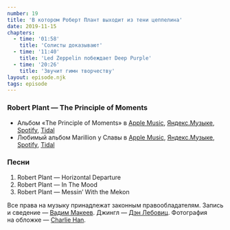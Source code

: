 ```yaml
---
number: 19
title: 'В котором Роберт Плант выходит из тени цеппелина'
date: 2019-11-15
chapters:
  - time: '01:58'
    title: 'Солисты доказывают'
  - time: '11:40'
    title: 'Led Zeppelin побеждает Deep Purple'
  - time: '20:26'
    title: 'Звучит гимн творчеству'
layout: episode.njk
tags: episode
---
```


### Robert Plant — The Principle of Moments

- Альбом «The Principle of Moments» в
  [Apple Music](https://music.apple.com/album/254162739),
  [Яндекс.Музыке](https://music.yandex.ru/album/12021),
  [Spotify](https://open.spotify.com/playlist/33M1bwYWyXezU5kYbdQNoP),
  [Tidal](https://tidal.com/album/481792)
- Любимый альбом Marillion у Славы в
  [Apple Music](https://music.apple.com/album/699619904),
  [Яндекс.Музыке](https://music.yandex.ru/album/50871),
  [Spotify](https://open.spotify.com/album/41ZfbPOvlfMmr5CSIe5MYT),
  [Tidal](https://tidal.com/browse/album/1894016)

### Песни

1. Robert Plant — Horizontal Departure
2. Robert Plant — In The Mood
3. Robert Plant — Messin’ With the Mekon

Все права на музыку принадлежат законным правообладателям. Запись и сведение — [Вадим Макеев](https://twitter.com/pepelsbey). Джингл — [Дэн Лебовиц](https://www.youtube.com/channel/UC38A5qHrlc_Zgua7vL4b96w). Фотография на обложке — [Charlie Han](https://unsplash.com/photos/IIgj3oBaVbI).
